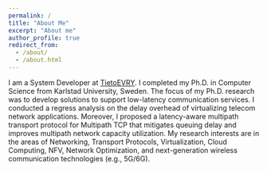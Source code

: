 ```yaml
---
permalink: /
title: "About Me"
excerpt: "About me"
author_profile: true
redirect_from: 
  - /about/
  - /about.html
---
```

I am a System Developer at [TietoEVRY](https://www.tietoevry.com/). I completed my Ph.D. in Computer Science from Karlstad University, Sweden. The focus of my Ph.D. 
research was to develop solutions to support low-latency communication services. I conducted a regress analysis on the delay overhead of virtualizing telecom network applications. Moreover, I proposed a latency-aware multipath transport protocol for Multipath TCP that mitigates queuing delay and improves multipath network capacity utilization. My research interests are in the areas of Networking, Transport Protocols, Virtualization, Cloud Computing, NFV, Network Optimization, and next-generation wireless communication technologies (e.g., 5G/6G). 
